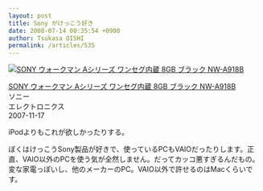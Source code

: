 ```yaml
---
layout: post
title: Sony がけっこう好き
date: 2008-07-14 00:35:54 +0900
author: Tsukasa OISHI
permalink: /articles/535
---
```



 [![SONY ウォークマン Aシリーズ ワンセグ内蔵 8GB ブラック NW-A918B](https://images-na.ssl-images-amazon.com/images/I/41eGSo5ZUTL._SL160_.jpg "SONY ウォークマン Aシリーズ ワンセグ内蔵 8GB ブラック NW-A918B")](http://www.amazon.co.jp/SONY-%E3%82%A6%E3%82%A9%E3%83%BC%E3%82%AF%E3%83%9E%E3%83%B3-A%E3%82%B7%E3%83%AA%E3%83%BC%E3%82%BA-%E3%83%AF%E3%83%B3%E3%82%BB%E3%82%B0%E5%86%85%E8%94%B5-NW-A918B/dp/B000WIJLR8%3FSubscriptionId%3DAKIAIKJECTBTL3JTYTKA%26tag%3Dkaeruspoon-22%26linkCode%3Dxm2%26camp%3D2025%26creative%3D165953%26creativeASIN%3DB000WIJLR8)  

 [SONY ウォークマン Aシリーズ ワンセグ内蔵 8GB ブラック NW-A918B](http://www.amazon.co.jp/SONY-%E3%82%A6%E3%82%A9%E3%83%BC%E3%82%AF%E3%83%9E%E3%83%B3-A%E3%82%B7%E3%83%AA%E3%83%BC%E3%82%BA-%E3%83%AF%E3%83%B3%E3%82%BB%E3%82%B0%E5%86%85%E8%94%B5-NW-A918B/dp/B000WIJLR8%3FSubscriptionId%3DAKIAIKJECTBTL3JTYTKA%26tag%3Dkaeruspoon-22%26linkCode%3Dxm2%26camp%3D2025%26creative%3D165953%26creativeASIN%3DB000WIJLR8)  
ソニー  
エレクトロニクス  
2007-11-17  

iPodよりもこれが欲しかったりする。  

ぼくはけっこうSony製品が好きで、使っているPCもVAIOだったりします。正直、VAIO以外のPCを使う気が全然しません。だってカッコ悪すぎるんだもの。変な家電っぽいし、他のメーカーのPC。VAIO以外で許せるのはMacくらいです。  

